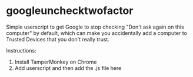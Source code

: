 # googleunchecktwofactor
Simple userscript to get Google to stop checking "Don't ask again on this computer" by default, which can make you accidentally add a computer to Trusted Devices that you don't really trust.

Instructions:

1. Install TamperMonkey on Chrome
2. Add userscript and then add the .js file here
